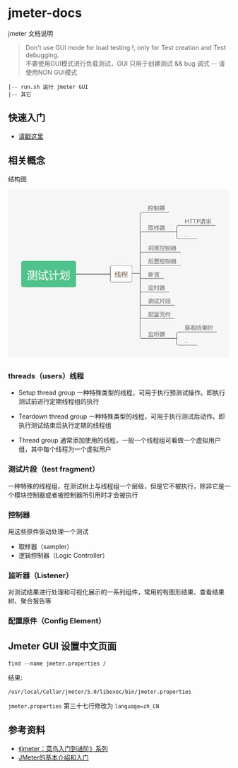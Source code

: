 # jmeter-docs

jmeter 文档说明

> Don't use GUI mode for load testing !, only for Test creation and Test debugging.  
> 不要使用GUI模式进行负载测试，GUI 只用于创建测试 && bug 调式 -- 请使用NON GUI模式


```
|-- run.sh 运行 jmeter GUI
|-- 其它
```

## 快速入门

- [请戳这里](Hello-world.md)


## 相关概念

结构图

![结构图](结构图.png)



### threads（users）线程

- Setup thread group
    一种特殊类型的线程，可用于执行预测试操作。即执行测试前进行定期线程组的执行

- Teardown thread group
    一种特殊类型的线程，可用于执行测试后动作。即执行测试结束后执行定期的线程组

- Thread group
    通常添加使用的线程，一般一个线程组可看做一个虚拟用户组，其中每个线程为一个虚拟用户


### 测试片段（test fragment）

一种特殊的线程组，在测试树上与线程组一个层级，但是它不被执行，除非它是一个模块控制器或者被控制器所引用时才会被执行


### 控制器

用这些原件驱动处理一个测试  
- 取样器（sampler）
- 逻辑控制器（Logic Controller）


### 监听器（Listener）

对测试结果进行处理和可视化展示的一系列组件，常用的有图形结果、查看结果树、聚合报告等



### 配置原件（Config Element）



## Jmeter GUI 设置中文页面

```
find --name jmeter.properties /
```

结果: 
```
/usr/local/Cellar/jmeter/5.0/libexec/bin/jmeter.properties
```

`jmeter.properties` 第三十七行修改为 `language=zh_CN`



## 参考资料

- [《jmeter：菜鸟入门到进阶》系列](https://www.cnblogs.com/imyalost/p/7062784.html)
- [JMeter的基本介绍和入门](http://www.51testing.com/html/54/n-854654.html)